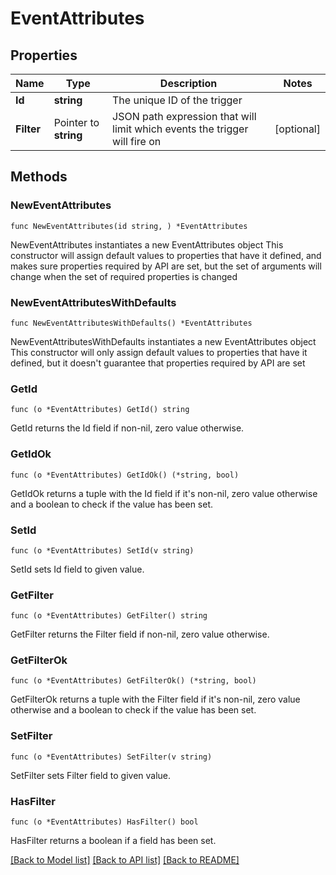 # EventAttributes

## Properties

Name | Type | Description | Notes
------------ | ------------- | ------------- | -------------
**Id** | **string** | The unique ID of the trigger | 
**Filter** | Pointer to **string** | JSON path expression that will limit which events the trigger will fire on | [optional] 

## Methods

### NewEventAttributes

`func NewEventAttributes(id string, ) *EventAttributes`

NewEventAttributes instantiates a new EventAttributes object
This constructor will assign default values to properties that have it defined,
and makes sure properties required by API are set, but the set of arguments
will change when the set of required properties is changed

### NewEventAttributesWithDefaults

`func NewEventAttributesWithDefaults() *EventAttributes`

NewEventAttributesWithDefaults instantiates a new EventAttributes object
This constructor will only assign default values to properties that have it defined,
but it doesn't guarantee that properties required by API are set

### GetId

`func (o *EventAttributes) GetId() string`

GetId returns the Id field if non-nil, zero value otherwise.

### GetIdOk

`func (o *EventAttributes) GetIdOk() (*string, bool)`

GetIdOk returns a tuple with the Id field if it's non-nil, zero value otherwise
and a boolean to check if the value has been set.

### SetId

`func (o *EventAttributes) SetId(v string)`

SetId sets Id field to given value.


### GetFilter

`func (o *EventAttributes) GetFilter() string`

GetFilter returns the Filter field if non-nil, zero value otherwise.

### GetFilterOk

`func (o *EventAttributes) GetFilterOk() (*string, bool)`

GetFilterOk returns a tuple with the Filter field if it's non-nil, zero value otherwise
and a boolean to check if the value has been set.

### SetFilter

`func (o *EventAttributes) SetFilter(v string)`

SetFilter sets Filter field to given value.

### HasFilter

`func (o *EventAttributes) HasFilter() bool`

HasFilter returns a boolean if a field has been set.


[[Back to Model list]](../README.md#documentation-for-models) [[Back to API list]](../README.md#documentation-for-api-endpoints) [[Back to README]](../README.md)


